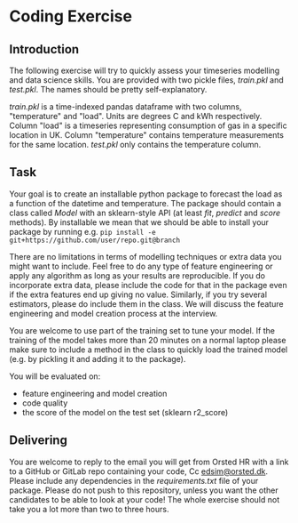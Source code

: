 # Coding Exercise

## Introduction

The following exercise will try to quickly assess your timeseries modelling and data science skills.
You are provided with two pickle files, *train.pkl* and *test.pkl*. The names should be pretty self-explanatory.

*train.pkl* is a time-indexed pandas dataframe with two columns, "temperature" and "load". Units are degrees C and kWh respectively. Column "load" is a timeseries representing consumption of gas in a specific location in UK. Column "temperature" contains temperature measurements for the same location. *test.pkl* only contains the temperature column. 

## Task

Your goal is to create an installable python package to forecast the load as a function of the datetime and temperature. 
The package should contain a class called *Model* with an sklearn-style API (at least *fit*, *predict* and *score* methods).
By installable we mean that we should be able to install your package by running e.g. ```pip install -e git+https://github.com/user/repo.git@branch```

There are no limitations in terms of modelling techniques or extra data you might want to include. Feel free to do any type of feature engineering or apply any algorithm as long as your results are reproducible. If you do incorporate extra data, please include the code for that in the package even if the extra features end up giving no value. Similarly, if you try several estimators, please do include them in the class. We will discuss the feature engineering and model creation process at the interview. 

You are welcome to use part of the training set to tune your model.
If the training of the model takes more than 20 minutes on a normal laptop please make sure to include a method in the class to quickly load the trained model (e.g. by pickling it and adding it to the package).

You will be evaluated on:
- feature engineering and model creation
- code quality 
- the score of the model on the test set (sklearn r2_score)

##  Delivering

You are welcome to reply to the email you will get from Orsted HR with a link to a GitHub or GitLab repo containing your code, Cc edsim@orsted.dk. Please include any dependencies in the *requirements.txt* file of your package. Please do not push to this repository, unless you want the other candidates to be able to look at your code!
The whole exercise should not take you a lot more than two to three hours. 
